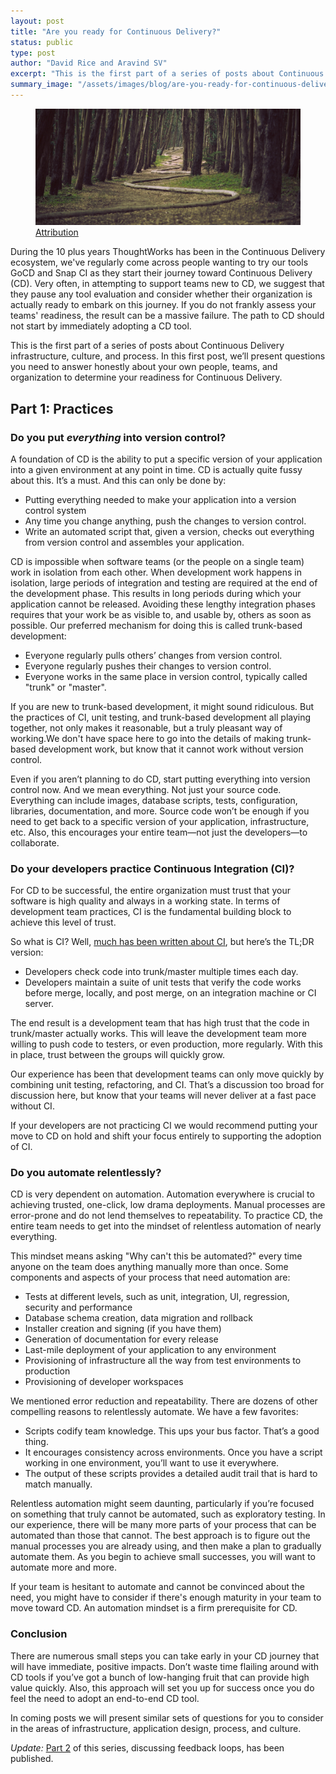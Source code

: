 ```yaml
---
layout: post
title: "Are you ready for Continuous Delivery?"
status: public
type: post
author: "David Rice and Aravind SV"
excerpt: "This is the first part of a series of posts about Continuous Delivery infrastructure, culture, and process. In this first post, we'll present questions you need to answer honestly about your own people, teams, and organization to determine your readiness for Continuous Delivery."
summary_image: "/assets/images/blog/are-you-ready-for-continuous-delivery/woodline.jpeg"
---
```


<figure>
  <img src="/assets/images/blog/are-you-ready-for-continuous-delivery/woodline.jpeg" alt="Ready for Continuous Delivery?"></img>
  <span class="attribution"><a target="_blank" href="https://commons.wikimedia.org/wiki/File:Wood-snake(byJamesForbes).JPG">Attribution</a></span>
</figure>

During the 10 plus years ThoughtWorks has been in the Continuous Delivery ecosystem, we've regularly come across people
wanting to try our tools GoCD and Snap CI as they start their journey toward Continuous Delivery (CD). Very often,
in attempting to support teams new to CD, we suggest that they pause any tool evaluation and consider whether their
organization is actually ready to embark on this journey. If you do not frankly assess your teams' readiness, the result
can be a massive failure. The path to CD should not start by immediately adopting a CD tool.

This is the first part of a series of posts about Continuous Delivery infrastructure, culture, and process. In this
first post, we’ll present questions you need to answer honestly about your own people, teams, and organization to
determine your readiness for Continuous Delivery.

## Part 1: Practices

### Do you put <em>everything</em> into version control?

A foundation of CD is the ability to put a specific version of your application into a given environment at any point in
time. CD is actually quite fussy about this. It’s a must. And this can only be done by:

- Putting everything needed to make your application into a version control system 
- Any time you change anything, push the changes to version control. 
- Write an automated script that, given a version, checks out everything from version control and assembles your application. 

CD is impossible when software teams (or the people on a single team) work in isolation from each other. When
development work happens in isolation, large periods of integration and testing are required at the end of the
development phase. This results in long periods during which your application cannot be released. Avoiding these lengthy
integration phases requires that your work be as visible to, and usable by, others as soon as possible. Our preferred
mechanism for doing this is called trunk-based development:

- Everyone regularly pulls others’ changes from version control.
- Everyone regularly pushes their changes to version control.
- Everyone works in the same place in version control, typically called "trunk" or "master".

If you are new to trunk-based development, it might sound ridiculous. But the practices of CI, unit testing, and
trunk-based development all playing together, not only makes it reasonable, but a truly pleasant way of working.We don't
have space here to go into the details of making trunk-based development work, but know that it cannot work without
version control.

Even if you aren’t planning to do CD, start putting everything into version control now. And we mean everything. Not
just your source code. Everything can include images, database scripts, tests, configuration, libraries, documentation,
and more. Source code won’t be enough if you need to get back to a specific version of your application, infrastructure,
etc. Also, this encourages your entire team—not just the developers—to collaborate.

### Do your developers practice Continuous Integration (CI)?

For CD to be successful, the entire organization must trust that your software is high quality and always in a working
state. In terms of development team practices, CI is the fundamental building block to achieve this level of trust.

So what is CI? Well, [much has been written about CI](http://www.martinfowler.com/articles/continuousIntegration.html), but here’s the TL;DR version:

* Developers check code into trunk/master multiple times each day.
* Developers maintain a suite of unit tests that verify the code works before merge, locally, and post merge, on an integration machine or CI server.

The end result is a development team that has high trust that the code in trunk/master actually works. This will leave
the development team more willing to push code to testers, or even production, more regularly. With this in place, trust
between the groups will quickly grow.

Our experience has been that development teams can only move quickly by combining unit testing, refactoring, and
CI. That’s a discussion too broad for discussion here, but know that your teams will never deliver at a fast pace
without CI.

If your developers are not practicing CI we would recommend putting your move to CD on hold and shift your focus
entirely to supporting the adoption of CI.

### Do you automate relentlessly?

CD is very dependent on automation. Automation everywhere is crucial to achieving trusted, one-click, low drama
deployments. Manual processes are error-prone and do not lend themselves to repeatability. To practice CD, the entire
team needs to get into the mindset of relentless automation of nearly everything.

This mindset means asking "Why can't this be automated?" every time anyone on the team does anything manually more than
once. Some components and aspects of your process that need automation are:

* Tests at different levels, such as unit, integration, UI, regression, security and performance
* Database schema creation, data migration and rollback
* Installer creation and signing (if you have them)
* Generation of documentation for every release
* Last-mile deployment of your application to any environment
* Provisioning of infrastructure all the way from test environments to production
* Provisioning of developer workspaces

We mentioned error reduction and repeatability. There are dozens of other compelling reasons to relentlessly automate. We have a few favorites:

* Scripts codify team knowledge. This ups your bus factor. That’s a good thing.
* It encourages consistency across environments. Once you have a script working in one environment, you’ll want to use it everywhere.
* The output of these scripts provides a detailed audit trail that is hard to match manually.

Relentless automation might seem daunting, particularly if you’re focused on something that truly cannot be automated,
such as exploratory testing. In our experience, there will be many more parts of your process that can be automated than
those that cannot. The best approach is to figure out the manual processes you are already using, and then make a plan
to gradually automate them. As you begin to achieve small successes, you will want to automate more and more.

If your team is hesitant to automate and cannot be convinced about the need, you might have to consider if there's
enough maturity in your team to move toward CD. An automation mindset is a firm prerequisite for CD.

### Conclusion

There are numerous small steps you can take early in your CD journey that will have immediate, positive impacts. Don’t
waste time flailing around with CD tools if you’ve got a bunch of low-hanging fruit that can provide high value
quickly. Also, this approach will set you up for success once you do feel the need to adopt an end-to-end CD tool.

In coming posts we will present similar sets of questions for you to consider in the areas of infrastructure,
application design, process, and culture.

*Update:* [Part 2](/2016/03/15/are-you-ready-for-continuous-delivery-part-2-feedback-loops.html) of this series, discussing feedback loops, has been published. 
